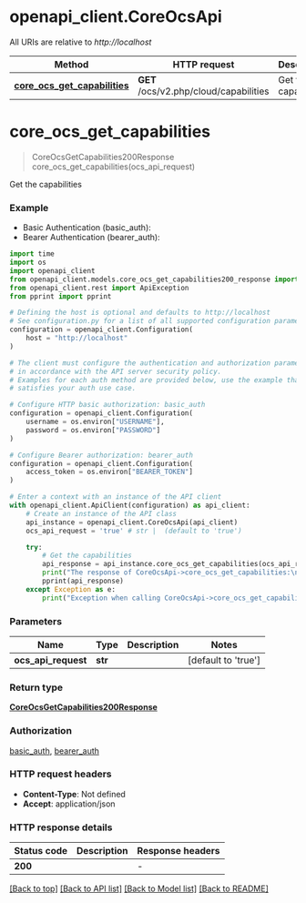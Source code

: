 # openapi_client.CoreOcsApi

All URIs are relative to *http://localhost*

Method | HTTP request | Description
------------- | ------------- | -------------
[**core_ocs_get_capabilities**](CoreOcsApi.md#core_ocs_get_capabilities) | **GET** /ocs/v2.php/cloud/capabilities | Get the capabilities


# **core_ocs_get_capabilities**
> CoreOcsGetCapabilities200Response core_ocs_get_capabilities(ocs_api_request)

Get the capabilities

### Example

* Basic Authentication (basic_auth):
* Bearer Authentication (bearer_auth):
```python
import time
import os
import openapi_client
from openapi_client.models.core_ocs_get_capabilities200_response import CoreOcsGetCapabilities200Response
from openapi_client.rest import ApiException
from pprint import pprint

# Defining the host is optional and defaults to http://localhost
# See configuration.py for a list of all supported configuration parameters.
configuration = openapi_client.Configuration(
    host = "http://localhost"
)

# The client must configure the authentication and authorization parameters
# in accordance with the API server security policy.
# Examples for each auth method are provided below, use the example that
# satisfies your auth use case.

# Configure HTTP basic authorization: basic_auth
configuration = openapi_client.Configuration(
    username = os.environ["USERNAME"],
    password = os.environ["PASSWORD"]
)

# Configure Bearer authorization: bearer_auth
configuration = openapi_client.Configuration(
    access_token = os.environ["BEARER_TOKEN"]
)

# Enter a context with an instance of the API client
with openapi_client.ApiClient(configuration) as api_client:
    # Create an instance of the API class
    api_instance = openapi_client.CoreOcsApi(api_client)
    ocs_api_request = 'true' # str |  (default to 'true')

    try:
        # Get the capabilities
        api_response = api_instance.core_ocs_get_capabilities(ocs_api_request)
        print("The response of CoreOcsApi->core_ocs_get_capabilities:\n")
        pprint(api_response)
    except Exception as e:
        print("Exception when calling CoreOcsApi->core_ocs_get_capabilities: %s\n" % e)
```


### Parameters

Name | Type | Description  | Notes
------------- | ------------- | ------------- | -------------
 **ocs_api_request** | **str**|  | [default to &#39;true&#39;]

### Return type

[**CoreOcsGetCapabilities200Response**](CoreOcsGetCapabilities200Response.md)

### Authorization

[basic_auth](../README.md#basic_auth), [bearer_auth](../README.md#bearer_auth)

### HTTP request headers

 - **Content-Type**: Not defined
 - **Accept**: application/json

### HTTP response details
| Status code | Description | Response headers |
|-------------|-------------|------------------|
**200** |  |  -  |

[[Back to top]](#) [[Back to API list]](../README.md#documentation-for-api-endpoints) [[Back to Model list]](../README.md#documentation-for-models) [[Back to README]](../README.md)

